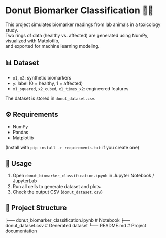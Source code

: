 # Donut Biomarker Classification 🍩🧪

This project simulates biomarker readings from lab animals in a toxicology study.  
Two rings of data (healthy vs. affected) are generated using NumPy, visualized with Matplotlib,  
and exported for machine learning modeling.

## 📊 Dataset
- `x1`, `x2`: synthetic biomarkers  
- `y`: label (0 = healthy, 1 = affected)  
- `x1_squared`, `x2_cubed`, `x1_times_x2`: engineered features  

The dataset is stored in `donut_dataset.csv`.

## ⚙️ Requirements
- NumPy  
- Pandas  
- Matplotlib  

(Install with `pip install -r requirements.txt` if you create one)

## 🚀 Usage
1. Open `donut_biomarker_classification.ipynb` in Jupyter Notebook / JupyterLab  
2. Run all cells to generate dataset and plots  
3. Check the output CSV (`donut_dataset.csv`)

## 📂 Project Structure
├── donut_biomarker_classification.ipynb # Notebook
├── donut_dataset.csv # Generated dataset
└── README.md # Project documentation
